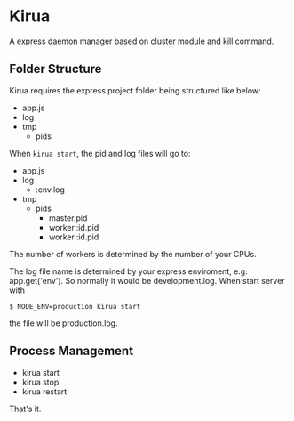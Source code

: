 # Kirua

A express daemon manager based on cluster module and kill command.

## Folder Structure

Kirua requires the express project folder being structured like below:

- app.js
- log
- tmp
  - pids

When `kirua start`, the pid and log files will go to:

- app.js
- log
  - :env.log
- tmp
  - pids
    - master.pid
    - worker.:id.pid
    - worker.:id.pid

The number of workers is determined by the number of your CPUs.

The log file name is determined by your express enviroment, e.g. app.get('env').
So normally it would be development.log. When start server with

```
$ NODE_ENV=production kirua start
```

the file will be production.log.

## Process Management

- kirua start
- kirua stop
- kirua restart

That's it.